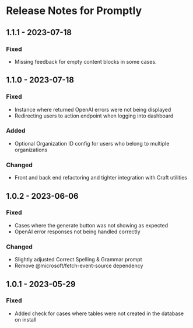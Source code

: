# Release Notes for Promptly

## 1.1.1 - 2023-07-18
### Fixed
- Missing feedback for empty content blocks in some cases.

## 1.1.0 - 2023-07-18
### Fixed
- Instance where returned OpenAI errors were not being displayed
- Redirecting users to action endpoint when logging into dashboard

### Added
- Optional Organization ID config for users who belong to multiple organizations

### Changed
- Front and back end refactoring and tighter integration with Craft utilities

## 1.0.2 - 2023-06-06
### Fixed
- Cases where the generate button was not showing as expected
- OpenAI error responses not being handled correctly

### Changed
- Slightly adjusted Correct Spelling & Grammar prompt
- Remove @microsoft/fetch-event-source dependency

## 1.0.1 - 2023-05-29
### Fixed
- Added check for cases where tables were not created in the database on install
